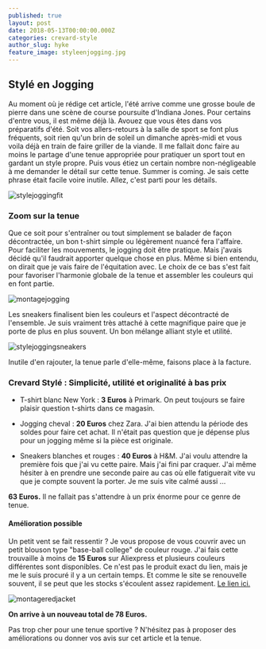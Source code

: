 ```yaml
---
published: true
layout: post
date: 2018-05-13T00:00:00.000Z
categories: crevard-style
author_slug: hyke
feature_image: styleenjogging.jpg
---
```

## Stylé en Jogging

Au moment où je rédige cet article, l'été arrive comme une grosse boule de pierre dans une scène de course poursuite d'Indiana Jones. Pour certains d'entre vous, il est même déjà là. Avouez que vous êtes dans vos préparatifs d'été. Soit vos allers-retours à la salle de sport se font plus fréquents, soit rien qu'un brin de soleil un dimanche après-midi et vous voila déjà en train de faire griller de la viande. Il me fallait donc faire au moins le partage d'une tenue appropriée pour pratiquer un sport tout en gardant un style propre. Puis vous étiez un certain nombre non-négligeable à me demander le détail sur cette tenue. Summer is coming. Je sais cette phrase était facile voire inutile. Allez, c'est parti pour les détails.

![stylejoggingfit]({{site.url}}/{{site.baseurl}}img/stylejoggingfit.jpg)

### Zoom sur la tenue

Que ce soit pour s'entraîner ou tout simplement se balader de façon décontractée, un bon t-shirt simple ou légèrement nuancé fera l'affaire.  
Pour faciliter les mouvements, le jogging doit être pratique. Mais j'avais décidé qu'il faudrait apporter quelque chose en plus. Même si bien entendu, on dirait que je vais faire de l'équitation avec. Le choix de ce bas s'est fait pour favoriser l'harmonie globale de la tenue et assembler les couleurs qui en font partie.

![montagejogging]({{site.url}}/{{site.baseurl}}img/montagejogging.jpg)

Les sneakers finalisent bien les couleurs et l'aspect décontracté de l'ensemble. Je suis vraiment très attaché à cette magnifique paire que je porte de plus en plus souvent. Un bon mélange alliant style et utilité.

![stylejoggingsneakers]({{site.url}}/{{site.baseurl}}img/stylejoggingsneakers.jpg)

Inutile d'en rajouter, la tenue parle d'elle-même, faisons place à la facture.

### Crevard Stylé : Simplicité, utilité et originalité à bas prix

* T-shirt blanc New York : **3 Euros** à Primark. On peut toujours se faire plaisir question t-shirts dans ce magasin.

* Jogging cheval : **20 Euros** chez Zara. J'ai bien attendu la période des soldes pour faire cet achat. Il n'était pas question que je dépense plus pour un jogging même si la pièce est originale.

* Sneakers blanches et rouges : **40 Euros** à H&M. J'ai voulu attendre la première fois que j'ai vu cette paire. Mais j'ai fini par craquer. J'ai même hésiter à en prendre une seconde paire au cas où elle fatiguerait vite vu que je compte souvent la porter. Je me suis vite calmé aussi ...

**63 Euros.** Il ne fallait pas s'attendre à un prix énorme pour ce genre de tenue.

#### Amélioration possible

Un petit vent se fait ressentir ? Je vous propose de vous couvrir avec un petit blouson type "base-ball college" de couleur rouge. J'ai fais cette trouvaille à moins de **15 Euros** sur Aliexpress et plusieurs couleurs différentes sont disponibles. Ce n'est pas le produit exact du lien, mais je me le suis procuré il y a un certain temps. Et comme le site se renouvelle souvent, il se peut que les stocks s'écoulent assez rapidement. [Le lien ici.](https://fr.aliexpress.com/item/New-Men-Boy-Baseball-Jacket-Men-2015-Fashion-Design-Wine-Red-Mens-Slim-Fit-College-Varsity/32787587054.html?spm=a2g0w.search0104.3.11.60e77a3dwK7e4c&ws_ab_test=searchweb0_0,searchweb201602_2_10152_10151_10065_10344_10068_10342_10343_10340_10341_10696_10084_5722520_10083_10618_10305_10304_10307_10306_10302_5711215_10059_5722620_5722920_308_5722720_5722820_100031_10103_10624_10623_10622_5711315_10621_10620,searchweb201603_25,ppcSwitch_4&algo_expid=b0d6d21a-154a-47fb-a46c-9328d9d525e5-1&algo_pvid=b0d6d21a-154a-47fb-a46c-9328d9d525e5&priceBeautifyAB=0)

![montageredjacket]({{site.url}}/{{site.baseurl}}img/montageredjacket.jpg)

**On arrive à un nouveau total de 78 Euros.**

Pas trop cher pour une tenue sportive ? N'hésitez pas à proposer des améliorations ou donner vos avis sur cet article et la tenue.
